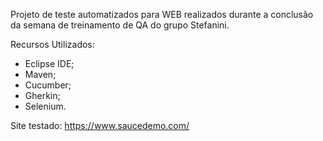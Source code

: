 Projeto de teste automatizados para WEB realizados durante a conclusão da semana de treinamento de QA do grupo Stefanini.

Recursos Utilizados:
- Eclipse IDE;
- Maven;
- Cucumber;
- Gherkin;
- Selenium.

Site testado: https://www.saucedemo.com/